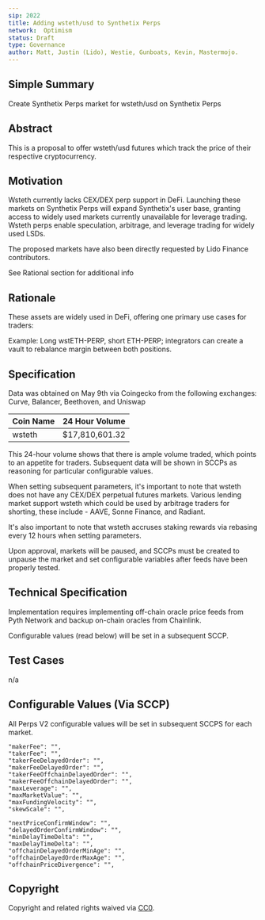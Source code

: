 ```yaml
---
sip: 2022
title: Adding wsteth/usd to Synthetix Perps 
network:  Optimism
status: Draft
type: Governance
author: Matt, Justin (Lido), Westie, Gunboats, Kevin, Mastermojo.
---
```


## Simple Summary

Create Synthetix Perps market for wsteth/usd on Synthetix Perps

## Abstract

This is a proposal to offer wsteth/usd futures which track the price of their respective cryptocurrency.

## Motivation

Wsteth currently lacks CEX/DEX perp support in DeFi. Launching these markets on Synthetix Perps will expand Synthetix's user base, granting access to widely used markets currently unavailable for leverage trading. Wsteth perps enable speculation, arbitrage, and leverage trading for widely used LSDs.

The proposed markets have also been directly requested by Lido Finance contributors.

See Rational section for additional info

## Rationale

These assets are widely used in DeFi, offering one primary use cases for traders:

Example: Long wstETH-PERP, short ETH-PERP; integrators can create a vault to rebalance margin between both positions.

## Specification

Data was obtained on May 9th via Coingecko from the following exchanges: Curve, Balancer, Beethoven, and Uniswap

| Coin Name 	|  24 Hour Volume  |
|-----------	|----------------	|
| wsteth       	| $17,810,601.32|


This 24-hour volume shows that there is ample volume traded, which points to an appetite for traders. Subsequent data will be shown in SCCPs as reasoning for particular configurable values.

When setting subsequent parameters, it's important to note that wsteth does not have any CEX/DEX perpetual futures markets. Various lending market support wsteth which could be used by arbitrage traders for shorting, these include - AAVE, Sonne Finance, and Radiant.

It's also important to note that wsteth accruses staking rewards via rebasing every 12 hours when setting parameters.

Upon approval, markets will be paused, and SCCPs must be created to unpause the market and set configurable variables after feeds have been properly tested.

## Technical Specification

Implementation requires implementing off-chain oracle price feeds from Pyth Network and backup on-chain oracles from Chainlink.

Configurable values (read below) will be set in a subsequent SCCP.

## Test Cases

n/a

## Configurable Values (Via SCCP)

All Perps V2 configurable values will be set in subsequent SCCPS for each market.

    "makerFee": "",
    "takerFee": "",
    "takerFeeDelayedOrder": "",
    "makerFeeDelayedOrder": "",
    "takerFeeOffchainDelayedOrder": "",
    "makerFeeOffchainDelayedOrder": "",
    "maxLeverage": "",
    "maxMarketValue": "",
    "maxFundingVelocity": "",
    "skewScale": "",

    "nextPriceConfirmWindow": "",
    "delayedOrderConfirmWindow": "",
    "minDelayTimeDelta": "",
    "maxDelayTimeDelta": "",
    "offchainDelayedOrderMinAge": "",
    "offchainDelayedOrderMaxAge": "",
    "offchainPriceDivergence": "",

## Copyright

Copyright and related rights waived via [CC0](https://creativecommons.org/publicdomain/zero/1.0/).



